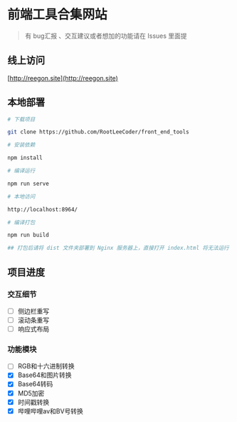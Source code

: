 # 前端工具合集网站

> 有 bug汇报 、交互建议或者想加的功能请在 Issues 里面提

## 线上访问

[http://reegon.site](http://reegon.site)

## 本地部署

```bash
# 下载项目

git clone https://github.com/RootLeeCoder/front_end_tools

# 安装依赖

npm install

# 编译运行

npm run serve

# 本地访问

http://localhost:8964/

# 编译打包

npm run build

## 打包后请将 dist 文件夹部署到 Nginx 服务器上，直接打开 index.html 将无法运行
```

## 项目进度

### 交互细节

- [ ] 侧边栏重写
- [ ] 滚动条重写
- [ ] 响应式布局

### 功能模块

- [ ] RGB和十六进制转换
- [x] Base64和图片转换
- [x] Base64转码
- [x] MD5加密
- [x] 时间戳转换
- [x] 哔哩哔哩av和BV号转换